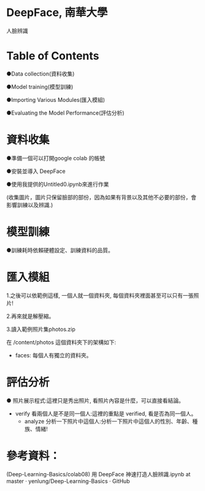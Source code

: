
# DeepFace, 南華大學
人臉辨識 


# Table of Contents
●Data collection(資料收集)

●Model training(模型訓練)

●Importing Various Modules(匯入模組)

●Evaluating the Model Performance(評估分析)

# 資料收集
●準備一個可以打開google colab 的帳號

●安裝並導入 DeepFace 

●使用我提供的Untitled0.ipynb來進行作業

(收集圖片，圖片只保留臉部的部份，因為如果有背景以及其他不必要的部份，會影響訓練以及辨識.)


# 模型訓練

●訓練耗時依賴硬體設定、訓練資料的品質。

# 匯入模組
1.之後可以依範例這樣, 一個人就一個資料夾, 每個資料夾裡面甚至可以只有一張照片!

2.再來就是解壓縮。

3.讀入範例照片集photos.zip

在 /content/photos 這個資料夾下的架構如下: 
   - faces: 每個人有獨立的資料夾。 

# 評估分析

● 照片展示程式:這裡只是秀出照片, 看照片內容是什麼，可以直接看結論。
   - verify 看兩個人是不是同一個人:這裡的重點是 verified, 看是否為同一個人。
     - analyze 分析一下照片中這個人:分析一下照片中這個人的性別、年齡、種族、情緒! 

# 參考資料：
(Deep-Learning-Basics/colab08) 用 DeepFace 神速打造人臉辨識.ipynb at master · yenlung/Deep-Learning-Basics · GitHub 
